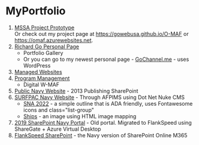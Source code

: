 # MyPortfolio

1. [MSSA Project Prototype](https://github.com/gowebUSA/MSSA-Project/tree/master/TSQL/Project-Step-7/prototype#table-of-contents)
<br />Or check out my project page at https://gowebusa.github.io/O-MAF or https://omaf.azurewebsites.net.
2. [Richard Go Personal Page](https://github.com/gowebUSA/MyPortfolio/tree/master/websites/rgoInfo) 
   * Portfolio Gallery
   * Or you can go to my newest personal page - [GoChannel.me](https://rgo.gochannel.me/) - uses WordPress
3. [Managed Websites](https://github.com/gowebUSA/MyPortfolio/tree/master/websites)
4. [Program Management](https://github.com/gowebUSA/MyPortfolio/tree/master/project/program-management)
   * Digital W-MAF
5. [Public Navy Website](https://www.public.navy.mil) - 2013 Publishing SharePoint
6. [SURFPAC Navy Website](https://www.surfpac.navy.mil) - Through AFPIMS using Dot Net Nuke CMS
    - [SNA 2022](https://www.surfpac.navy.mil/sna-2022/) - a simple outline that is ADA friendly, uses Fontawesome icons and class="list-group"
    - [Ships](https://www.surfpac.navy.mil/Ships/) - an image using HTML image mapping  
8. [2019 SharePoint Navy Portal]() - Old portal. Migrated to FlankSpeed using ShareGate + Azure Virtual Desktop
9. [FlankSpeed SharePoint]() - the Navy version of SharePoint Online M365
